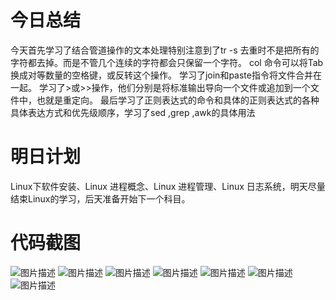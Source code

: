 # 今日总结
今天首先学习了结合管道操作的文本处理特别注意到了tr -s 去重时不是把所有的字符都去掉。而是不管几个连续的字符都会只保留一个字符。
col 命令可以将Tab换成对等数量的空格键，或反转这个操作。
学习了join和paste指令将文件合并在一起。
学习了>或>>操作，他们分别是将标准输出导向一个文件或追加到一个文件中，也就是重定向。
最后学习了正则表达式的命令和具体的正则表达式的各种具体表达方式和优先级顺序，学习了sed ,grep ,awk的具体用法
# 明日计划
Linux下软件安装、Linux 进程概念、Linux 进程管理、Linux 日志系统，明天尽量结束Linux的学习，后天准备开始下一个科目。
# 代码截图
![图片描述](https://dn-simplecloud.shiyanlou.com/courses/uid1080018-20190523-1558617410798)
![图片描述](https://dn-simplecloud.shiyanlou.com/courses/uid1080018-20190523-1558617803527)
![图片描述](https://dn-simplecloud.shiyanlou.com/courses/uid1080018-20190523-1558618733740)
![图片描述](https://dn-simplecloud.shiyanlou.com/courses/uid1080018-20190523-1558619262494)
![图片描述](https://dn-simplecloud.shiyanlou.com/courses/uid1080018-20190523-1558619736217)
![图片描述](https://dn-simplecloud.shiyanlou.com/courses/uid1080018-20190523-1558619825002)
![图片描述](https://dn-simplecloud.shiyanlou.com/courses/uid1080018-20190523-1558619985660)
